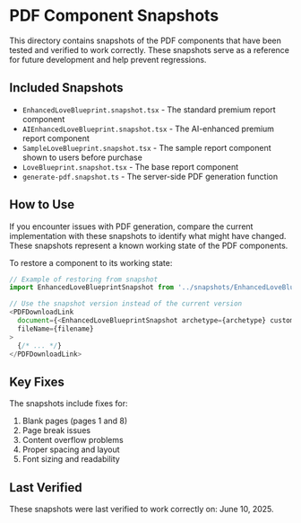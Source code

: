 # PDF Component Snapshots

This directory contains snapshots of the PDF components that have been tested and verified to work correctly. These snapshots serve as a reference for future development and help prevent regressions.

## Included Snapshots

- `EnhancedLoveBlueprint.snapshot.tsx` - The standard premium report component
- `AIEnhancedLoveBlueprint.snapshot.tsx` - The AI-enhanced premium report component
- `SampleLoveBlueprint.snapshot.tsx` - The sample report component shown to users before purchase
- `LoveBlueprint.snapshot.tsx` - The base report component
- `generate-pdf.snapshot.ts` - The server-side PDF generation function

## How to Use

If you encounter issues with PDF generation, compare the current implementation with these snapshots to identify what might have changed. These snapshots represent a known working state of the PDF components.

To restore a component to its working state:

```typescript
// Example of restoring from snapshot
import EnhancedLoveBlueprintSnapshot from '../snapshots/EnhancedLoveBlueprint.snapshot';

// Use the snapshot version instead of the current version
<PDFDownloadLink
  document={<EnhancedLoveBlueprintSnapshot archetype={archetype} customerName={customerName} />}
  fileName={filename}
>
  {/* ... */}
</PDFDownloadLink>
```

## Key Fixes

The snapshots include fixes for:

1. Blank pages (pages 1 and 8)
2. Page break issues
3. Content overflow problems
4. Proper spacing and layout
5. Font sizing and readability

## Last Verified

These snapshots were last verified to work correctly on: June 10, 2025.